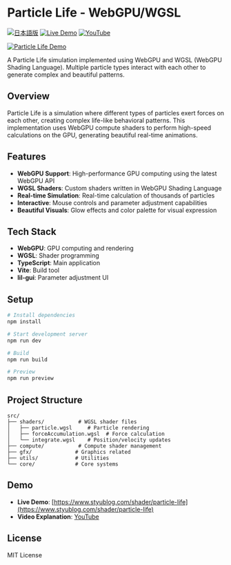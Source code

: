 # Particle Life - WebGPU/WGSL

[![日本語版](https://img.shields.io/badge/日本語版-README.ja.md-blue)](README.ja.md)
[![Live Demo](https://img.shields.io/badge/Live%20Demo-デモページ-brightgreen)](https://www.styublog.com/shader/particle-life)
[![YouTube](https://img.shields.io/badge/YouTube-動画解説-red)](https://youtu.be/wZq1vvrw90Y?si=yvt6Re6rliepYDJV)

[![Particle Life Demo](thumbnail.jpg)](https://youtu.be/wZq1vvrw90Y?si=yvt6Re6rliepYDJV)

A Particle Life simulation implemented using WebGPU and WGSL (WebGPU Shading Language). Multiple particle types interact with each other to generate complex and beautiful patterns.

## Overview

Particle Life is a simulation where different types of particles exert forces on each other, creating complex life-like behavioral patterns. This implementation uses WebGPU compute shaders to perform high-speed calculations on the GPU, generating beautiful real-time animations.

## Features

- **WebGPU Support**: High-performance GPU computing using the latest WebGPU API
- **WGSL Shaders**: Custom shaders written in WebGPU Shading Language
- **Real-time Simulation**: Real-time calculation of thousands of particles
- **Interactive**: Mouse controls and parameter adjustment capabilities
- **Beautiful Visuals**: Glow effects and color palette for visual expression

## Tech Stack

- **WebGPU**: GPU computing and rendering
- **WGSL**: Shader programming
- **TypeScript**: Main application
- **Vite**: Build tool
- **lil-gui**: Parameter adjustment UI

## Setup

```bash
# Install dependencies
npm install

# Start development server
npm run dev

# Build
npm run build

# Preview
npm run preview
```

## Project Structure

```
src/
├── shaders/           # WGSL shader files
│   ├── particle.wgsl     # Particle rendering
│   ├── forceAccumulation.wgsl  # Force calculation
│   └── integrate.wgsl    # Position/velocity updates
├── compute/           # Compute shader management
├── gfx/              # Graphics related
├── utils/            # Utilities
└── core/             # Core systems
```

## Demo

- **Live Demo**: [https://www.styublog.com/shader/particle-life](https://www.styublog.com/shader/particle-life)
- **Video Explanation**: [YouTube](https://youtu.be/wZq1vvrw90Y?si=yvt6Re6rliepYDJV)

## License

MIT License
